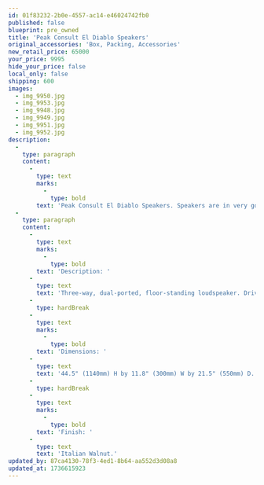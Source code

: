 ```yaml
---
id: 01f83232-2b0e-4557-ac14-e46024742fb0
published: false
blueprint: pre_owned
title: 'Peak Consult El Diablo Speakers'
original_accessories: 'Box, Packing, Accessories'
new_retail_price: 65000
your_price: 9995
hide_your_price: false
local_only: false
shipping: 600
images:
  - img_9950.jpg
  - img_9953.jpg
  - img_9948.jpg
  - img_9949.jpg
  - img_9951.jpg
  - img_9952.jpg
description:
  -
    type: paragraph
    content:
      -
        type: text
        marks:
          -
            type: bold
        text: 'Peak Consult El Diablo Speakers. Speakers are in very good physical and functional condition with original packing crates and spikes. Grills for one speaker are missing. Speakers sold as new for $65,000.00'
  -
    type: paragraph
    content:
      -
        type: text
        marks:
          -
            type: bold
        text: 'Description: '
      -
        type: text
        text: 'Three-way, dual-ported, floor-standing loudspeaker. Drive-units: 1" non–ferrofluid-cooled, soft-dome tweeter; 5" plastic-cone midrange unit; two 9" plastic-cone woofers. Crossover frequencies: 200Hz, 4800Hz. Frequency response: 20Hz–45kHz, –3dB. Sensitivity: 94dB/W/m. Nominal Impedance: 7 ohms.'
      -
        type: hardBreak
      -
        type: text
        marks:
          -
            type: bold
        text: 'Dimensions: '
      -
        type: text
        text: '44.5" (1140mm) H by 11.8" (300mm) W by 21.5" (550mm) D. Weight: 188 lbs (85.5kg).'
      -
        type: hardBreak
      -
        type: text
        marks:
          -
            type: bold
        text: 'Finish: '
      -
        type: text
        text: 'Italian Walnut.'
updated_by: 87ca4130-78f3-4ed1-8b64-aa552d3d08a8
updated_at: 1736615923
---
```

